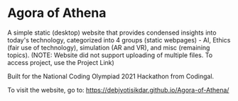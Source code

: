 # Agora of Athena
A simple static (desktop) website that provides condensed insights into today's technology, categorized into 4 groups (static webpages) - AI, Ethics (fair use of technology), simulation (AR and VR), and misc (remaining topics). (NOTE: Website did not support uploading of multiple files. To access project, use the Project Link)

Built for the National Coding Olympiad 2021 Hackathon from Codingal.

To visit the website, go to: <a href="https://debjyotisikdar.github.io/Agora-of-Athena/">https://debjyotisikdar.github.io/Agora-of-Athena/</a>
